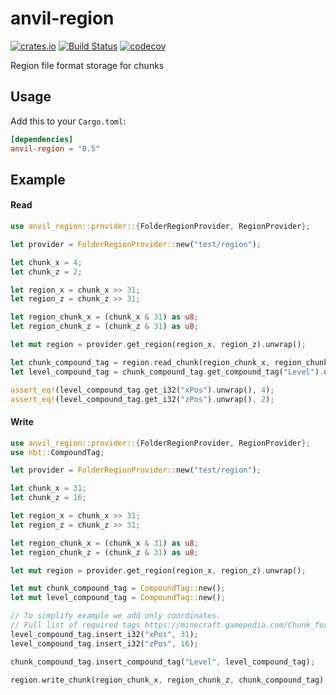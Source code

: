 anvil-region
============
[![crates.io](https://img.shields.io/crates/v/anvil-region.svg)](https://crates.io/crates/anvil-region)
[![Build Status](https://travis-ci.com/eihwaz/anvil-region.svg?branch=master)](https://travis-ci.com/eihwaz/anvil-region)
[![codecov](https://codecov.io/gh/eihwaz/anvil-region/branch/master/graph/badge.svg)](https://codecov.io/gh/eihwaz/anvil-region)

Region file format storage for chunks

## Usage

Add this to your `Cargo.toml`:

```toml
[dependencies]
anvil-region = "0.5"
```

## Example

#### Read

```rust
use anvil_region::provider::{FolderRegionProvider, RegionProvider};

let provider = FolderRegionProvider::new("test/region");

let chunk_x = 4;
let chunk_z = 2;

let region_x = chunk_x >> 31;
let region_z = chunk_z >> 31;

let region_chunk_x = (chunk_x & 31) as u8;
let region_chunk_z = (chunk_z & 31) as u8;

let mut region = provider.get_region(region_x, region_z).unwrap();

let chunk_compound_tag = region.read_chunk(region_chunk_x, region_chunk_z).unwrap();
let level_compound_tag = chunk_compound_tag.get_compound_tag("Level").unwrap();

assert_eq!(level_compound_tag.get_i32("xPos").unwrap(), 4);
assert_eq!(level_compound_tag.get_i32("zPos").unwrap(), 2);
```

#### Write

```rust
use anvil_region::provider::{FolderRegionProvider, RegionProvider};
use nbt::CompoundTag;

let provider = FolderRegionProvider::new("test/region");

let chunk_x = 31;
let chunk_z = 16;

let region_x = chunk_x >> 31;
let region_z = chunk_z >> 31;

let region_chunk_x = (chunk_x & 31) as u8;
let region_chunk_z = (chunk_z & 31) as u8;

let mut region = provider.get_region(region_x, region_z).unwrap();

let mut chunk_compound_tag = CompoundTag::new();
let mut level_compound_tag = CompoundTag::new();

// To simplify example we add only coordinates.
// Full list of required tags https://minecraft.gamepedia.com/Chunk_format.
level_compound_tag.insert_i32("xPos", 31);
level_compound_tag.insert_i32("zPos", 16);

chunk_compound_tag.insert_compound_tag("Level", level_compound_tag);

region.write_chunk(region_chunk_x, region_chunk_z, chunk_compound_tag);
```
